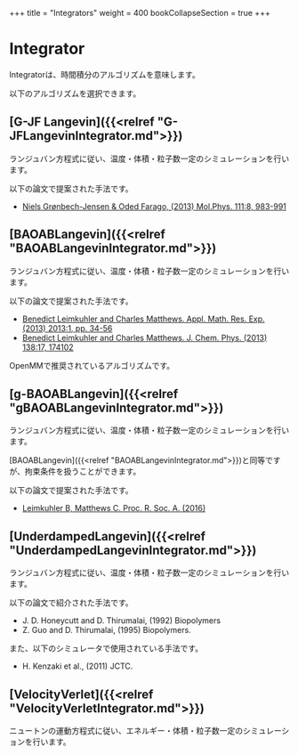 +++
title = "Integrators"
weight = 400
bookCollapseSection = true
+++

# Integrator

Integratorは、時間積分のアルゴリズムを意味します。

以下のアルゴリズムを選択できます。

## [G-JF Langevin]({{<relref "G-JFLangevinIntegrator.md">}})

ランジュバン方程式に従い、温度・体積・粒子数一定のシミュレーションを行います。

以下の論文で提案された手法です。

- [Niels Grønbech-Jensen & Oded Farago, (2013) Mol.Phys. 111:8, 983-991](https://doi.org/10.1080/00268976.2012.760055)

## [BAOABLangevin]({{<relref "BAOABLangevinIntegrator.md">}})

ランジュバン方程式に従い、温度・体積・粒子数一定のシミュレーションを行います。

以下の論文で提案された手法です。

- [Benedict Leimkuhler and Charles Matthews. Appl. Math. Res. Exp. (2013) 2013:1, pp. 34-56](https://doi.org/10.1093/amrx/abs010)
- [Benedict Leimkuhler and Charles Matthews. J. Chem. Phys. (2013) 138:17, 174102](https://doi.org/10.1063/1.4802990)

OpenMMで推奨されているアルゴリズムです。

## [g-BAOABLangevin]({{<relref "gBAOABLangevinIntegrator.md">}})

ランジュバン方程式に従い、温度・体積・粒子数一定のシミュレーションを行います。

[BAOABLangevin]({{<relref "BAOABLangevinIntegrator.md">}})と同等ですが、拘束条件を扱うことができます。

以下の論文で提案された手法です。

- [Leimkuhler B, Matthews C. Proc. R. Soc. A. (2016)](https://doi.org/10.1098/rspa.2016.0138)

## [UnderdampedLangevin]({{<relref "UnderdampedLangevinIntegrator.md">}})

ランジュバン方程式に従い、温度・体積・粒子数一定のシミュレーションを行います。

以下の論文で紹介された手法です。

- J. D. Honeycutt and D. Thirumalai, (1992) Biopolymers
- Z. Guo and D. Thirumalai, (1995) Biopolymers.

また、以下のシミュレータで使用されている手法です。

- H. Kenzaki et al., (2011) JCTC.

## [VelocityVerlet]({{<relref "VelocityVerletIntegrator.md">}})

ニュートンの運動方程式に従い、エネルギー・体積・粒子数一定のシミュレーションを行います。
